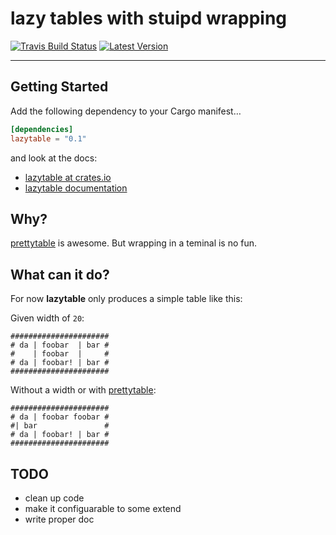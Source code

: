 # lazy tables with stuipd wrapping

[![Travis Build Status]][travis]
[![Latest Version]][crates.io]

[Travis Build Status]: https://travis-ci.org/fiji-flo/lazytable.svg?branch=master
[travis]: https://travis-ci.org/fiji-flo/lazytable
[Latest Version]: https://img.shields.io/crates/v/lazytable.svg
[crates.io]: https://crates.io/crates/lazytable

---

## Getting Started

Add the following dependency to your Cargo manifest…
```toml
[dependencies]
lazytable = "0.1"
```

and look at the docs:
* [lazytable at crates.io](https://crates.io/crate/lazytable)
* [lazytable documentation](https://docs.rs/crate/lazytable)

## Why?

[prettytable](https://github.com/phsym/prettytable-rs) is awesome. But wrapping in a teminal is no fun.

## What can it do?

For now **lazytable** only produces a simple table like this:

Given width of `20`:
```
######################
# da | foobar  | bar #
#    | foobar  |     #
# da | foobar! | bar #
######################
```

Without a width or with [prettytable](https://github.com/phsym/prettytable-rs):
```
######################
# da | foobar foobar #
#| bar               #
# da | foobar! | bar #
######################
```

## TODO

* clean up code
* make it configuarable to some extend
* write proper doc
